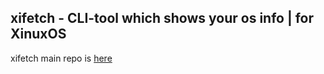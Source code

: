 ## xifetch - CLI-tool which shows your os info | for XinuxOS

xifetch main repo is [here](https://github.com/reilinux/xifetch)
